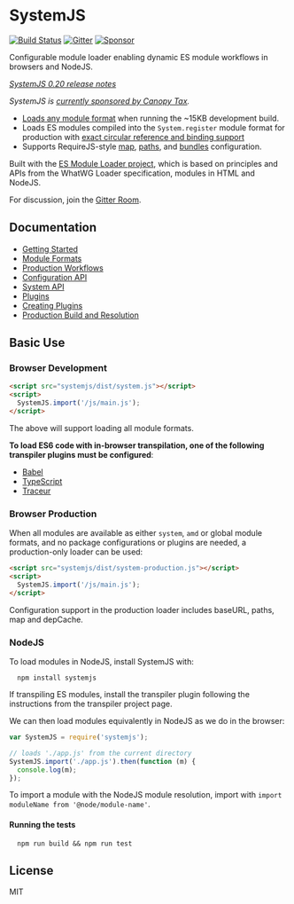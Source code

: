 SystemJS
========

[![Build Status][travis-image]][travis-url]
[![Gitter](https://badges.gitter.im/Join%20Chat.svg)](https://gitter.im/systemjs/systemjs?utm_source=badge&utm_medium=badge&utm_campaign=pr-badge&utm_content=badge)
[![Sponsor](https://cdn.canopytax.com/images/canopy-sponsorship.svg)](https://canopytax.github.io/post/systemjs-sponsorship/?utm_source=systemjs)

Configurable module loader enabling dynamic ES module workflows in browsers and NodeJS.

_[SystemJS 0.20 release notes](https://github.com/systemjs/systemjs/releases/tag/0.20.0)_

_SystemJS is [currently sponsored by Canopy Tax](https://canopytax.github.io/post/systemjs-sponsorship/?utm_source=systemjs)._

* [Loads any module format](docs/module-formats.md) when running the ~15KB development build.
* Loads ES modules compiled into the `System.register` module format for production with [exact circular reference and binding support](https://github.com/ModuleLoader/es6-module-loader/blob/v0.17.0/docs/circular-references-bindings.md)
* Supports RequireJS-style [map](docs/getting-started.md#map-config), [paths](https://github.com/ModuleLoader/es6-module-loader/blob/master/docs/loader-config.md#paths-implementation), and [bundles](docs/production-workflows.md#bundle-extension) configuration.

Built with the [ES Module Loader project](https://github.com/ModuleLoader/es-module-loader), which is based on principles and APIs from the WhatWG Loader specification, modules in HTML and NodeJS.

For discussion, join the [Gitter Room](https://gitter.im/systemjs/systemjs).

Documentation
---

* [Getting Started](docs/getting-started.md)
* [Module Formats](docs/module-formats.md)
* [Production Workflows](docs/production-workflows.md)
* [Configuration API](docs/config-api.md)
* [System API](docs/system-api.md)
* [Plugins](docs/plugins.md)
* [Creating Plugins](docs/creating-plugins.md)
* [Production Build and Resolution](docs/production-build.md)

Basic Use
---

### Browser Development

```html
<script src="systemjs/dist/system.js"></script>
<script>
  SystemJS.import('/js/main.js');
</script>
```

The above will support loading all module formats.

**To load ES6 code with in-browser transpilation, one of the following transpiler plugins must be configured**:

* [Babel](https://github.com/systemjs/plugin-babel)
* [TypeScript](https://github.com/frankwallis/plugin-typescript)
* [Traceur](http://github.com/systemjs/plugin-traceur)

### Browser Production

When all modules are available as either `system`, `amd` or global module formats, and no package configurations or plugins are needed, a production-only loader can be used:

```html
<script src="systemjs/dist/system-production.js"></script>
<script>
  SystemJS.import('/js/main.js');
</script>
```

Configuration support in the production loader includes baseURL, paths, map and depCache.

### NodeJS

To load modules in NodeJS, install SystemJS with:

```
  npm install systemjs
```

If transpiling ES modules, install the transpiler plugin following the instructions from the transpiler project page.

We can then load modules equivalently in NodeJS as we do in the browser:

```javascript
var SystemJS = require('systemjs');

// loads './app.js' from the current directory
SystemJS.import('./app.js').then(function (m) {
  console.log(m);
});
```

To import a module with the NodeJS module resolution, import with `import moduleName from '@node/module-name'`.

#### Running the tests

```
  npm run build && npm run test
```

License
---

MIT

[travis-url]: https://travis-ci.org/systemjs/systemjs
[travis-image]: https://travis-ci.org/systemjs/systemjs.svg?branch=master
